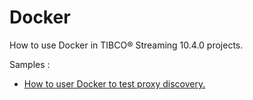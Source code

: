 # Docker

How to use Docker in TIBCO&reg; Streaming 10.4.0 projects.

Samples :

* [How to user Docker to test proxy discovery.](pd-test)
